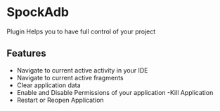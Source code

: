 # SpockAdb
 Plugin Helps you to have full control of your project

## **Features**

 - Navigate to current active activity in your IDE
 -  Navigate to current  active fragments 
 -  Clear application data 
 -  Enable and Disable Permissions of your application  -Kill Application  
 - Restart or
   Reopen Application
